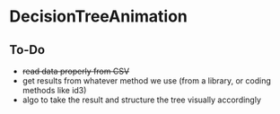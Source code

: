 # DecisionTreeAnimation

## To-Do
* ~~read data properly from CSV~~
* get results from whatever method we use (from a library, or coding methods like id3)
* algo to take the result and structure the tree visually accordingly
